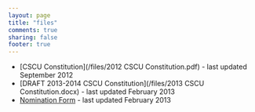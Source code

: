 ```yaml
---
layout: page
title: "files"
comments: true
sharing: false
footer: true
---
```


- [CSCU Constitution](/files/2012 CSCU Constitution.pdf) - last updated September 2012
- [DRAFT 2013-2014 CSCU Constitution](/files/2013 CSCU Constitution.docx) - last updated February 2013
- [Nomination Form](/files/CSCU_NOMINATION_FORM.pdf) - last updated February 2013
